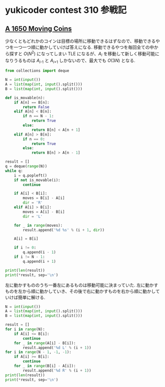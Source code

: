 # yukicoder contest 310 参戦記

## [A 1650 Moving Coins](https://yukicoder.me/problems/no/1650)

少なくともどれかのコインは目標の場所に移動できるはずなので、移動できるやつを一つ一つ順に動かしていけば答えになる. 移動できるやつを毎回全ての中から探すと *O*(*N*<sup>2</sup>) になってしまい TLE になるが、*A*<sub>*i*</sub> を移動して新しく移動可能になりうるものは *A*<sub>*i*-1</sub> と *A*<sub>*i*+1</sub> しかないので、最大でも *O*(3<i>N</i>) となる.

```python
from collections import deque

N = int(input())
A = list(map(int, input().split()))
B = list(map(int, input().split()))

def is_movable(n):
    if A[n] == B[n]:
        return False
    elif A[n] < B[n]:
        if n == N - 1:
            return True
        else:
            return B[n] < A[n + 1]
    elif A[n] > B[n]:
        if n == 0:
            return True
        else:
            return B[n] > A[n - 1]

result = []
q = deque(range(N))
while q:
    i = q.popleft()
    if not is_movable(i):
        continue

    if A[i] < B[i]:
        moves = B[i] - A[i]
        dir = 'R'
    elif A[i] > B[i]:
        moves = A[i] - B[i]
        dir = 'L'

    for _ in range(moves):
        result.append('%d %s' % (i + 1, dir))

    A[i] = B[i]

    if i != 0:
        q.append(i - 1)
    if i != N - 1:
        q.append(i + 1)

print(len(result))
print(*result, sep='\n')
```

左に動かすもののうち一番左にあるものは移動可能に決まっていた. 左に動かすものを左から順に動かしていき、その後で右に動かすものを右から順に動かしていけば簡単に解ける.

```python
N = int(input())
A = list(map(int, input().split()))
B = list(map(int, input().split()))

result = []
for i in range(N):
    if A[i] <= B[i]:
        continue
    for _ in range(A[i] - B[i]):
        result.append('%d L' % (i + 1))
for i in range(N - 1, -1, -1):
    if A[i] >= B[i]:
        continue
    for _ in range(B[i] - A[i]):
        result.append('%d R' % (i + 1))
print(len(result))
print(*result, sep='\n')
```
